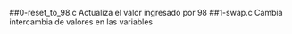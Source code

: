 ##0-reset_to_98.c
Actualiza el valor ingresado por 98
##1-swap.c
Cambia intercambia de valores en las variables

